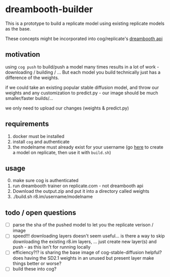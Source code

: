 # dreambooth-builder

This is a prototype to build a replicate model using existing replicate models as the base.

These concepts might be incorporated into cog/replicate's [dreambooth api](https://replicate.com/blog/dreambooth-api)

## motivation

using `cog push` to build/push a model many times results in a lot of work - downloading / building / ... But each model you build technically just has a difference of the weights.

if we could take an existing popular stable diffusion model, and throw our weights and any customization to predict.py - our image should be much smaller/faster builds/... 

we only need to upload our changes (weights & predict.py)

## requirements

1. docker must be installed
2. install `cog` and authenticate
3. the modelname must already exist for your username (go [here](https://replicate.com/create) to create a model on replicate, then use it with `build.sh`)

## usage

0. make sure cog is authenticated
1. run dreambooth trainer on replicate.com - not dreambooth api
2. Download the output.zip and put it into a directory called weights
3. ./build.sh r8.im/username/modelname

## todo / open questions

- [ ] parse the sha of the pushed model to let you the replicate verison / image
- [ ] speed!!! downloading layers doesn't seem useful... is there a way to skip downloading the existing r8.im layers, ... just create new layer(s) and push - as this isn't for running locally
- [ ] efficiency?!? is sharing the base image of cog-stable-diffusion helpful? does having the SD2.1 weights in an unused but present layer make things better or worse?
- [ ] build these into cog?
